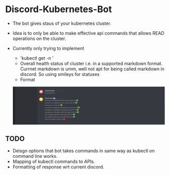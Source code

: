 # Discord-Kubernetes-Bot

- The bot gives staus of your kubernetes cluster.
- Idea is to only be able to make effective api commands that allows READ operations on the cluster.
- Currently only trying to implement
    - 'kubectl get <resource> -n <namespace>'
    - Overall health status of cluster i.e. in a supported markdown format.  Currnet markdown is umm, well not apt for being called markdown in discord.  So using smileys for statuses
    - Format
    
    ![Discord Bot Reponse](imgs/discord_resp.png)
    
## TODO
- Deisgn options that bot takes commands in same way as kubectl on command line works.
- Mapping of kubectl commands to APIs.
- Formatting of response wrt current discord.